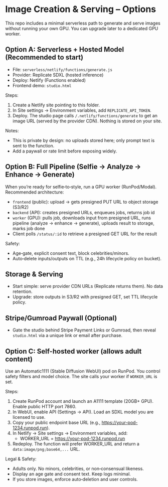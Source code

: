 # Image Creation & Serving – Options

This repo includes a minimal serverless path to generate and serve images without running your own GPU. You can upgrade later to a dedicated GPU worker.

## Option A: Serverless + Hosted Model (Recommended to start)

- File: `serverless/netlify/functions/generate.js`
- Provider: Replicate SDXL (hosted inference)
- Deploy: Netlify (Functions enabled)
- Frontend demo: `studio.html`

Steps:
1. Create a Netlify site pointing to this folder.
2. In Site settings → Environment variables, add `REPLICATE_API_TOKEN`.
3. Deploy. The studio page calls `/.netlify/functions/generate` to get an image URL (served by the provider CDN). Nothing is stored on your site.

Notes:
- This is private by design: no uploads stored here; only prompt text is sent to the function.
- Add a paywall or rate limit before exposing widely.

## Option B: Full Pipeline (Selfie → Analyze → Enhance → Generate)

When you’re ready for selfie‑to‑style, run a GPU worker (RunPod/Modal). Recommended architecture:

- `frontend` (public): upload → gets presigned PUT URL to object storage (S3/R2)
- `backend` (API): creates presigned URLs, enqueues jobs, returns job id
- `worker` (GPU): pulls job, downloads input from presigned URL, runs pipeline (analyze → enhance → generate), uploads result to storage, marks job done
- Client polls `/status/:id` to retrieve a presigned GET URL for the result

Safety:
- Age‑gate, explicit consent text, block celebrities/minors.
- Auto‑delete inputs/outputs on TTL (e.g., 24h lifecycle policy on bucket).

## Storage & Serving

- Start simple: serve provider CDN URLs (Replicate returns them). No data retention.
- Upgrade: store outputs in S3/R2 with presigned GET, set TTL lifecycle policy.

## Stripe/Gumroad Paywall (Optional)

- Gate the studio behind Stripe Payment Links or Gumroad, then reveal `studio.html` via a unique link or email after purchase.


## Option C: Self-hosted worker (allows adult content)

Use an Automatic1111 (Stable Diffusion WebUI) pod on RunPod. You control safety filters and model choice. The site calls your worker if `WORKER_URL` is set.

Steps:
1) Create RunPod account and launch an A1111 template (20GB+ GPU). Enable public HTTP port 7860.
2) In WebUI, enable API (Settings → API). Load an SDXL model you are licensed to use.
3) Copy your public endpoint base URL (e.g., https://your-pod-1234.runpod.run).
4) In Netlify → Site settings → Environment variables, add:
   - WORKER_URL = https://your-pod-1234.runpod.run
5) Redeploy. The function will prefer WORKER_URL and return a `data:image/png;base64,...` URL.

Legal & Safety:
- Adults only. No minors, celebrities, or non‑consensual likeness.
- Display an age gate and consent text. Keep logs minimal.
- If you store images, enforce auto‑deletion and user controls.
